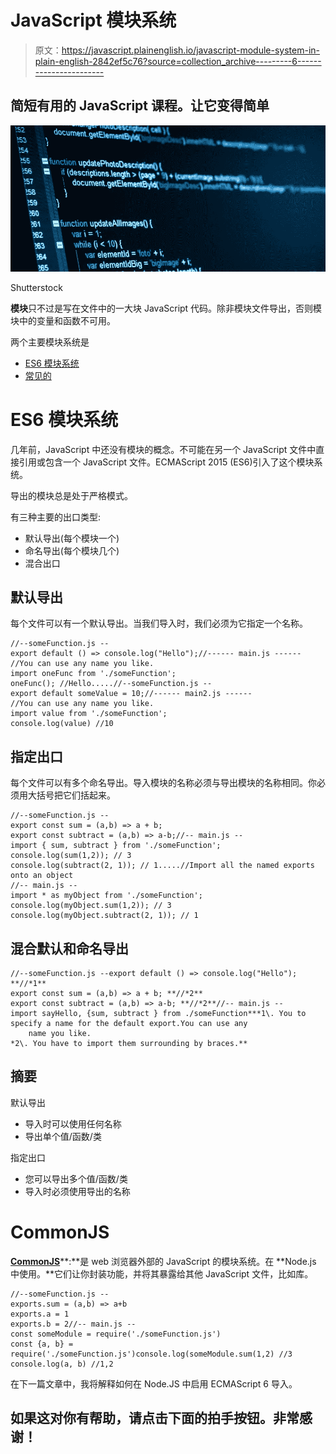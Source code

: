 # JavaScript 模块系统

> 原文：<https://javascript.plainenglish.io/javascript-module-system-in-plain-english-2842ef5c76?source=collection_archive---------6----------------------->

## 简短有用的 JavaScript 课程。让它变得简单

![](img/a92258aa41470d9bebf40f21338058a7.png)

Shutterstock

**模块**只不过是写在文件中的一大块 JavaScript 代码。除非模块文件导出，否则模块中的变量和函数不可用。

两个主要模块系统是

*   [ES6 模块系统](https://developer.mozilla.org/en-US/docs/Web/JavaScript/Guide/Modules)
*   [常见的](https://requirejs.org/docs/commonjs.html)

# ES6 模块系统

几年前，JavaScript 中还没有模块的概念。不可能在另一个 JavaScript 文件中直接引用或包含一个 JavaScript 文件。ECMAScript 2015 (ES6)引入了这个模块系统。

导出的模块总是处于严格模式。

有三种主要的出口类型:

*   默认导出(每个模块一个)
*   命名导出(每个模块几个)
*   混合出口

## 默认导出

每个文件可以有一个默认导出。当我们导入时，我们必须为它指定一个名称。

```
//--someFunction.js --
export default () => console.log("Hello");//------ main.js ------
//You can use any name you like.
import oneFunc from './someFunction';
oneFunc(); //Hello.....//--someFunction.js --
export default someValue = 10;//------ main2.js ------
//You can use any name you like.
import value from './someFunction'; 
console.log(value) //10
```

## 指定出口

每个文件可以有多个命名导出。导入模块的名称必须与导出模块的名称相同。你必须用大括号把它们括起来。

```
//--someFunction.js --
export const sum = (a,b) => a + b;
export const subtract = (a,b) => a-b;//-- main.js --
import { sum, subtract } from './someFunction';
console.log(sum(1,2)); // 3
console.log(subtract(2, 1)); // 1.....//Import all the named exports onto an object
//-- main.js --
import * as myObject from './someFunction';
console.log(myObject.sum(1,2)); // 3
console.log(myObject.subtract(2, 1)); // 1
```

## 混合默认和命名导出

```
//--someFunction.js --export default () => console.log("Hello"); **//*1**
export const sum = (a,b) => a + b; **//*2**
export const subtract = (a,b) => a-b; **//*2**//-- main.js --
import sayHello, {sum, subtract } from ./someFunction***1\. You to specify a name for the default export.You can use any 
    name you like.
*2\. You have to import them surrounding by braces.**
```

## 摘要

默认导出

*   导入时可以使用任何名称
*   导出单个值/函数/类

指定出口

*   您可以导出多个值/函数/类
*   导入时必须使用导出的名称

# CommonJS

[**CommonJS**](https://requirejs.org/docs/commonjs.html)**:**是 web 浏览器外部的 JavaScript 的模块系统。在 **Node.js 中使用。**它们让你封装功能，并将其暴露给其他 JavaScript 文件，比如库。

```
//--someFunction.js --
exports.sum = (a,b) => a+b
exports.a = 1
exports.b = 2//-- main.js --
const someModule = require('./someFunction.js')
const {a, b} = require('./someFunction.js')console.log(someModule.sum(1,2) //3
console.log(a, b) //1,2
```

在下一篇文章中，我将解释如何在 Node.JS 中启用 ECMAScript 6 导入。

## 如果这对你有帮助，请点击下面的拍手按钮。非常感谢！